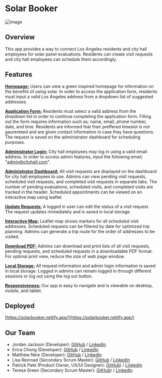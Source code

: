 # Solar Booker

![image](https://github.com/user-attachments/assets/c865ae95-adeb-4dbf-b9ff-a848f44aecbb)

## Overview

This app provides a way to connect Los Angeles residents and city hall employees for solar panel evaluations. Residents can create visit requests and city hall employees can schedule them accordingly.

## Features

**<u>Homepage:</u>**
Users can view a green inspired homepage for information on the benefits of using solar. In order to access the application form, residents must input a valid Los Angeles address from a dropdown list of suggested addresses.

**<u>Application Form:</u>**
Residents must select a valid address from the dropdown list in order to continue completing the application form. Filling out the form requires information such as; name, email, phone number, date, and time. Residents are informed that their preffered timeslot is not gaurenteed and are given contact information in case they have questions. The request is saved on the administrator dashboard for scheduling purposes.

**<u>Administrator Login:</u>**
City hall employees may log in using a valid email address. In order to access admin features, input the following email; "admin@cityhall.com".

**<u>Administrator Dashboard:</u>**
All visit requests are displayed on the dashboard for city hall employees to use. Admins can view pending visit requests, scheduled visit requests, and completed visit requests in separate tabs. The number of pending evaluations, scheduled visits, and completed visits are tracked in the header. Scheduled appointments can be viewed on an interactive map using leaflet. 

**<u>Update Requests:</u>**
A logged in user can edit the status of a visit request. The request updates immediately and is saved in local storage.

**<u>Interactive Map:</u>**
Leaflet map shows markers for all scheduled visit addresses. Scheduled requests can be filtered by date for optimized trip planning. Admins can generate a trip route for the order of addresses to be visited.

**<u>Download PDF:</u>**
Admins can download and print lists of all visit requests, pending requests, and scheduled requests in a downloadable PDF format. For optimal print view, reduce the size of web page window.

**<u>Local Storage:</u>**
All request information and admin login information is saved in local storage. Logged in admins can remain logged in through different sessions or log out using the log out button.

**<u>Responsiveness:</u>**
Our app is easy to navigate and is viewable on desktop, mobile, and tablet.

## Deployed

[https://solarbooker.netlify.app/](https://solarbooker.netlify.app/)

## Our Team

- Jordan Jackson (Developer): [GitHub](https://github.com/jordanr2m) / [LinkedIn](https://www.linkedin.com/in/jordanjacksondeveloper/)
- Erica Chong (Developer): [GitHub](https://github.com/chonger878) / 
[LinkedIn](https://linkedin.com/in/charwaeericachong)
- Matthew Neie (Developer): [GitHub](https://github.com/MatthewNeie) / [LinkedIn](https://linkedin.com/in/matthew-neie)
- Lisa Rexroad (Secondary Scrum Master): [GitHub](https://github.com/lrexroad) / [LinkedIn](https://www.linkedin.com/in/lisa-rexroad-csm-sa-ccmp-b556511b/)
- Patrick Pate (Product Owner, UX/UI Designer):  [GitHub](https://github.com/Patpate89)) / [LinkedIn](https://www.linkedin.com/in/patrick-pate)
- Teresa Green (Secondary Scrum Master):  [GitHub](https://github.com/Tegsy)) / [LinkedIn](https://www.linkedin.com/in/t-g-78b60b5/)
